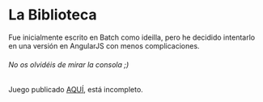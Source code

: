 # La Biblioteca

Fue inicialmente escrito en Batch como ideilla, pero he decidido intentarlo en una versión en AngularJS con menos complicaciones.

###### No os olvidéis de mirar la consola ;)

Juego publicado [AQUÍ](gexgekko.github.io/labiblioteca), está incompleto.
